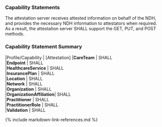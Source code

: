 ### Capability Statements
The attestation server receives attested information on behalf of the NDH, and provides the necessary NDH information to attestators when required. As a result, the attestation server SHALL support the GET, PUT, and POST methods.

### Capability Statement Summary

<style>
    th{border: solid 2px lightgrey;}
    td{border: solid 2px lightgrey;}
</style>

|Profile/Capability         | [Attestation]
|**CareTeam**               |  SHALL                      
|**Endpoint**               |  SHALL             
|**HealthcareService**      |  SHALL             
|**InsurancePlan**          |  SHALL             
|**Location**               |  SHALL             
|**Network**                |  SHALL             
|**Organization**           |  SHALL             
|**OrganizationAffiliation**|  SHALL             
|**Practitioner**           |  SHALL             
|**PractitionerRole**       |  SHALL                          
|**Validation**             |  SHALL             



{% include markdown-link-references.md %}